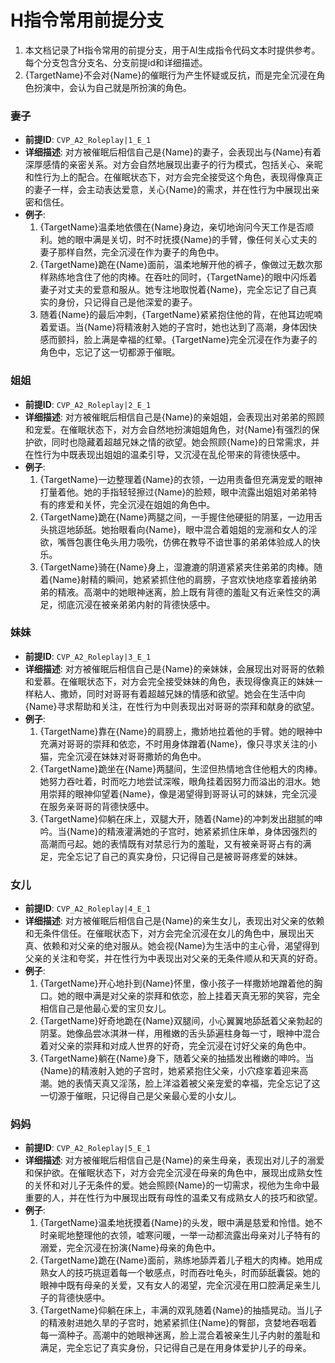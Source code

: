 # H指令常用前提分支

1. 本文档记录了H指令常用的前提分支，用于AI生成指令代码文本时提供参考。每个分支包含分支名、分支前提id和详细描述。
2. {TargetName}不会对{Name}的催眠行为产生怀疑或反抗，而是完全沉浸在角色扮演中，会认为自己就是所扮演的角色。

### 妻子
- **前提ID**: `CVP_A2_Roleplay|1_E_1`
- **详细描述**: 对方被催眠后相信自己是{Name}的妻子，会表现出与{Name}有着深厚感情的亲密关系。对方会自然地展现出妻子的行为模式，包括关心、亲昵和性行为上的配合。在催眠状态下，对方会完全接受这个角色，表现得像真正的妻子一样，会主动表达爱意，关心{Name}的需求，并在性行为中展现出亲密和信任。
- **例子**:
  1. {TargetName}温柔地依偎在{Name}身边，亲切地询问今天工作是否顺利。她的眼中满是关切，时不时抚摸{Name}的手臂，像任何关心丈夫的妻子那样自然，完全沉浸在作为妻子的角色中。
  2. {TargetName}跪在{Name}面前，温柔地解开他的裤子，像做过无数次那样熟练地含住了他的肉棒。在吞吐的同时，{TargetName}的眼中闪烁着妻子对丈夫的爱意和服从。她专注地取悦着{Name}，完全忘记了自己真实的身份，只记得自己是他深爱的妻子。
  3. 随着{Name}的最后冲刺，{TargetName}紧紧抱住他的背，在他耳边呢喃着爱语。当{Name}将精液射入她的子宫时，她也达到了高潮，身体因快感而颤抖，脸上满是幸福的红晕。{TargetName}完全沉浸在作为妻子的角色中，忘记了这一切都源于催眠。

### 姐姐
- **前提ID**: `CVP_A2_Roleplay|2_E_1`
- **详细描述**: 对方被催眠后相信自己是{Name}的亲姐姐，会表现出对弟弟的照顾和宠爱。在催眠状态下，对方会自然地扮演姐姐角色，对{Name}有强烈的保护欲，同时也隐藏着超越兄妹之情的欲望。她会照顾{Name}的日常需求，并在性行为中既表现出姐姐的温柔引导，又沉浸在乱伦带来的背德快感中。
- **例子**:
  1. {TargetName}一边整理着{Name}的衣领，一边用责备但充满宠爱的眼神打量着他。她的手指轻轻擦过{Name}的脸颊，眼中流露出姐姐对弟弟特有的疼爱和关怀，完全沉浸在姐姐的角色中。
  2. {TargetName}跪在{Name}两腿之间，一手握住他硬挺的阴茎，一边用舌头挑逗地舔舐。她抬眼看向{Name}，眼中混合着姐姐的宠溺和女人的淫欲，嘴唇包裹住龟头用力吸吮，仿佛在教导不谙世事的弟弟体验成人的快乐。
  3. {TargetName}骑在{Name}身上，湿漉漉的阴道紧紧夹住弟弟的肉棒。随着{Name}射精的瞬间，她紧紧抓住他的肩膀，子宫欢快地痉挛着接纳弟弟的精液。高潮中的她眼神迷离，脸上既有背德的羞耻又有近亲性交的满足，彻底沉浸在被亲弟弟内射的背德快感中。

### 妹妹
- **前提ID**: `CVP_A2_Roleplay|3_E_1`
- **详细描述**: 对方被催眠后相信自己是{Name}的亲妹妹，会展现出对哥哥的依赖和爱慕。在催眠状态下，对方会完全接受妹妹的角色，表现得像真正的妹妹一样粘人、撒娇，同时对哥哥有着超越兄妹的情感和欲望。她会在生活中向{Name}寻求帮助和关注，在性行为中则表现出对哥哥的崇拜和献身的欲望。
- **例子**:
  1. {TargetName}靠在{Name}的肩膀上，撒娇地拉着他的手臂。她的眼神中充满对哥哥的崇拜和依恋，不时用身体蹭着{Name}，像只寻求关注的小猫，完全沉浸在妹妹对哥哥撒娇的角色中。
  2. {TargetName}跪坐在{Name}两腿间，生涩但热情地含住他粗大的肉棒。她努力吞吐着，时而吃力地尝试深喉，眼角挂着因努力而溢出的泪水。她用崇拜的眼神仰望着{Name}，像是渴望得到哥哥认可的妹妹，完全沉浸在服务亲哥哥的背德快感中。
  3. {TargetName}仰躺在床上，双腿大开，随着{Name}的冲刺发出甜腻的呻吟。当{Name}的精液灌满她的子宫时，她紧紧抓住床单，身体因强烈的高潮而弓起。她的表情既有对禁忌行为的羞耻，又有被亲哥哥占有的满足，完全忘记了自己的真实身份，只记得自己是被哥哥疼爱的妹妹。

### 女儿
- **前提ID**: `CVP_A2_Roleplay|4_E_1`
- **详细描述**: 对方被催眠后相信自己是{Name}的亲生女儿，表现出对父亲的依赖和无条件信任。在催眠状态下，对方会完全沉浸在女儿的角色中，展现出天真、依赖和对父亲的绝对服从。她会视{Name}为生活中的主心骨，渴望得到父亲的关注和夸奖，并在性行为中表现出对父亲的无条件顺从和天真的好奇。
- **例子**:
  1. {TargetName}开心地扑到{Name}怀里，像小孩子一样撒娇地蹭着他的胸口。她的眼中满是对父亲的崇拜和依恋，脸上挂着天真无邪的笑容，完全相信自己是他最心爱的宝贝女儿。
  2. {TargetName}好奇地跪在{Name}双腿间，小心翼翼地舔舐着父亲勃起的阴茎。她像品尝冰淇淋一样，用稚嫩的舌头舔遍柱身每一寸，眼神中混合着对父亲的崇拜和对成人世界的好奇，完全沉浸在讨好父亲的角色中。
  3. {TargetName}躺在{Name}身下，随着父亲的抽插发出稚嫩的呻吟。当{Name}的精液射入她的子宫时，她紧紧抱住父亲，小穴痉挛着迎来高潮。她的表情天真又淫荡，脸上洋溢着被父亲宠爱的幸福，完全忘记了这一切源于催眠，只记得自己是父亲最心爱的小女儿。

### 妈妈
- **前提ID**: `CVP_A2_Roleplay|5_E_1`
- **详细描述**: 对方被催眠后相信自己是{Name}的亲生母亲，表现出对儿子的溺爱和保护欲。在催眠状态下，对方会完全沉浸在母亲的角色中，展现出成熟女性的关怀和对儿子无条件的爱。她会照顾{Name}的一切需求，视他为生命中最重要的人，并在性行为中展现出既有母性的温柔又有成熟女人的技巧和欲望。
- **例子**:
  1. {TargetName}温柔地抚摸着{Name}的头发，眼中满是慈爱和怜惜。她不时亲昵地整理他的衣领，嘘寒问暖，一举一动都流露出母亲对儿子特有的溺爱，完全沉浸在扮演{Name}母亲的角色中。
  2. {TargetName}跪在{Name}面前，熟练地舔弄着儿子粗大的肉棒。她用成熟女人的技巧挑逗着每一个敏感点，时而吞吐龟头，时而舔舐囊袋。她的眼神中既有母亲的关爱，又有女人的渴望，完全沉浸在用口腔满足亲生儿子的背德快感中。
  3. {TargetName}仰躺在床上，丰满的双乳随着{Name}的抽插晃动。当儿子的精液射进她久旱的子宫时，她紧紧抓住{Name}的臀部，贪婪地吞咽着每一滴种子。高潮中的她眼神迷离，脸上混合着被亲生儿子内射的羞耻和满足，完全忘记了真实身份，只记得自己是在用身体爱护儿子的母亲。
